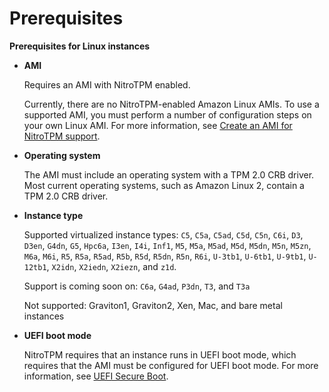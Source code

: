 # Prerequisites<a name="enable-nitrotpm-prerequisites"></a>

**Prerequisites for Linux instances**
+ **AMI**

  Requires an AMI with NitroTPM enabled\.

  Currently, there are no NitroTPM\-enabled Amazon Linux AMIs\. To use a supported AMI, you must perform a number of configuration steps on your own Linux AMI\. For more information, see [Create an AMI for NitroTPM support](enable-nitrotpm-support-on-ami.md)\.
+ **Operating system**

  The AMI must include an operating system with a TPM 2\.0 CRB driver\. Most current operating systems, such as Amazon Linux 2, contain a TPM 2\.0 CRB driver\.
+ **Instance type**

  Supported virtualized instance types: `C5`, `C5a`, `C5ad`, `C5d`, `C5n`, `C6i`, `D3`, `D3en`, `G4dn`, `G5`, `Hpc6a`, `I3en`, `I4i`, `Inf1`, `M5`, `M5a`, `M5ad`, `M5d`, `M5dn`, `M5n`, `M5zn`, `M6a`, `M6i`, `R5`, `R5a`, `R5ad`, `R5b`, `R5d`, `R5dn`, `R5n`, `R6i`, `U-3tb1`, `U-6tb1`, `U-9tb1`, `U-12tb1`, `X2idn`, `X2iedn`, `X2iezn`, and `z1d`\.

  Support is coming soon on: `C6a`, `G4ad`, `P3dn`, `T3`, and `T3a`

  Not supported: Graviton1, Graviton2, Xen, Mac, and bare metal instances
+ **UEFI boot mode**

  NitroTPM requires that an instance runs in UEFI boot mode, which requires that the AMI must be configured for UEFI boot mode\. For more information, see [UEFI Secure Boot](uefi-secure-boot.md)\.